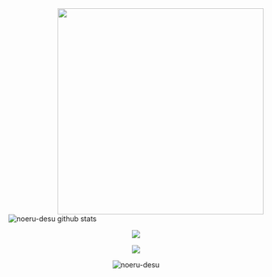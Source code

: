 <img align="right" src='https://cdn.jsdelivr.net/gh/noeru-desu/noeru-desu/assets/profile_image.png' width='407px'>

![noeru-desu github stats](https://github-readme-stats.vercel.app/api?username=noeru-desu&show_icons=true&theme=dracula)
<p align="center"><img src="https://github-readme-stats.vercel.app/api/top-langs/?username=noeru-desu&layout=compact&theme=dracula"></p>
<p align="center"><a href="https://space.bilibili.com/111285254"><img src="https://img.shields.io/badge/-Bilibili-00A1D6?style=flat-square"></a></p>
<p align="center"><img src="https://count.getloli.com/get/@noeru_desu?theme=rule34" alt="noeru-desu"></p>
